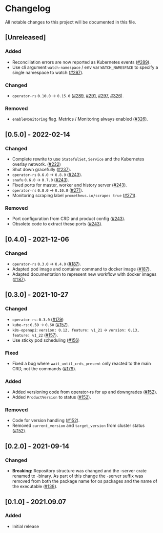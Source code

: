 # Changelog

All notable changes to this project will be documented in this file.

## [Unreleased]

### Added

- Reconciliation errors are now reported as Kubernetes events ([#289]).
- Use cli argument `watch-namespace` / env var `WATCH_NAMESPACE` to specify
  a single namespace to watch ([#297]).

### Changed

- `operator-rs` `0.10.0` -> `0.15.0` ([#289], [#291], [#297], [#326]).

### Removed

- `enableMonitoring` flag. Metrics / Monitoring always enabled ([#326]).

[#289]: https://github.com/stackabletech/spark-operator/pull/289
[#291]: https://github.com/stackabletech/spark-operator/pull/291
[#297]: https://github.com/stackabletech/spark-operator/pull/297
[#326]: https://github.com/stackabletech/spark-operator/pull/326

## [0.5.0] - 2022-02-14

### Changed

- Complete rewrite to use `StatefulSet`, `Service` and the Kubernetes overlay network. ([#222])
- Shut down gracefully ([#237]).
- `operator-rs` `0.6.0` → `0.8.0` ([#243]).
- `snafu` `0.6.0` → `0.7.0` ([#243]).
- Fixed ports for master, worker and history server ([#243]).
- `operator-rs` `0.8.0` → `0.10.0` ([#271]).
- Monitoring scraping label `prometheus.io/scrape: true` ([#271]).

### Removed

- Port configuration from CRD and product config ([#243]).
- Obsolete code to extract these ports ([#243]).

[#222]: https://github.com/stackabletech/spark-operator/pull/222
[#237]: https://github.com/stackabletech/spark-operator/pull/237
[#243]: https://github.com/stackabletech/spark-operator/pull/243
[#271]: https://github.com/stackabletech/spark-operator/pull/271

## [0.4.0] - 2021-12-06

### Changed

- `operator-rs` `0.3.0` → `0.4.0` ([#187]).
- Adapted pod image and container command to docker image ([#187]).
- Adapted documentation to represent new workflow with docker images ([#187]).

[#187]: https://github.com/stackabletech/spark-operator/pull/187

## [0.3.0] - 2021-10-27

### Changed
- `operator-rs`: `0.3.0` ([#179])
- `kube-rs`: `0.59` → `0.60` ([#157]).
- `k8s-openapi`: `version: 0.12, feature: v1_21` → `version: 0.13, feature: v1_22` ([#157]).
- Use sticky pod scheduling ([#156])

### Fixed
- Fixed a bug where `wait_until_crds_present` only reacted to the main CRD, not the commands ([#179]).

[#179]: https://github.com/stackabletech/spark-operator/pull/179
[#156]: https://github.com/stackabletech/spark-operator/pull/156
[#157]: https://github.com/stackabletech/spark-operator/pull/157

### Added
- Added versioning code from operator-rs for up and downgrades ([#152]).
- Added `ProductVersion` to status ([#152]).

### Removed
- Code for version handling ([#152]).
- Removed `current_version` and `target_version` from cluster status ([#152]).

[#152]: https://github.com/stackabletech/spark-operator/pull/152

## [0.2.0] - 2021-09-14

### Changed
- **Breaking:** Repository structure was changed and the -server crate renamed to -binary. As part of this change the -server suffix was removed from both the package name for os packages and the name of the executable ([#138]).

[#138]: https://github.com/stackabletech/spark-operator/pull/138

## [0.1.0] - 2021.09.07

### Added

- Initial release
